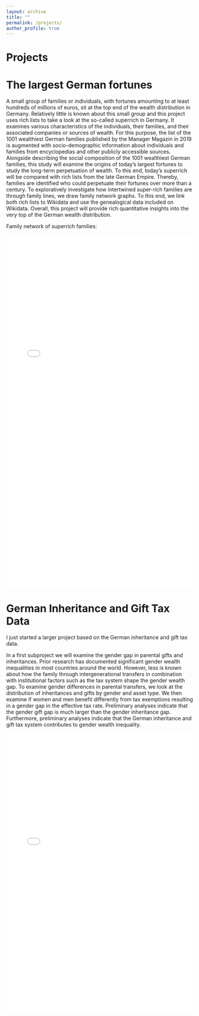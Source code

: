 ```yaml
---
layout: archive
title: ""
permalink: /projects/
author_profile: true
---
```


Projects
======

The largest German fortunes
======
A small group of families or individuals, with fortunes amounting to at least hundreds of millions of euros, sit at the top end of the wealth distribution in Germany. Relatively little is known about this small group and this project uses rich lists to take a look at the so-called superrich in Germany. It examines various characteristics of the individuals, their families, and their associated companies or sources of wealth. For this purpose, the list of the 1001 wealthiest German families published by the Manager Magazin in 2019 is augmented with socio-demographic information about individuals and families from encyclopedias and other publicly accessible sources. Alongside describing the social composition of the 1001 wealthiest German families, this study will examine the origins of today’s largest fortunes to study the long-term perpetuation of wealth. To this end, today’s superrich will be compared with rich lists from the late German Empire. Thereby, families are identified who could perpetuate their fortunes over more than a century. To exploratively investigate how intertwined super-rich families are through family lines, we draw family network graphs. To this end, we link both rich lists to Wikidata and use the genealogical data included on Wikidata. Overall, this project will provide rich quantitative insights into the very top of the German wealth distribution. 

Family network of superrich families:
<iframe src="/files/lg_widget.html" scrolling="no"  height="950" width="100%"  style="border:none;"></iframe>


German Inheritance and Gift Tax Data
======
I just started a larger project based on the German inheritance and gift tax data. 

In a first subproject we will examine the gender gap in parental gifts and inheritances. Prior research has documented significant gender wealth inequalities in most countries around the world. However, less is known about how the family through intergenerational transfers in combination with institutional factors such as the tax system shape the gender wealth gap. To examine gender differences in parental transfers, we look at the distribution of inheritances and gifts by gender and asset type. We then examine if women and men benefit differently from tax exemptions resulting in a gender gap in the effective tax rate. Preliminary analyses indicate that the gender gift gap is much larger than the gender inheritance gap. Furthermore, preliminary analyses indicate that the German inheritance and gift tax system contributes to gender wealth inequality.

<iframe src="/files/output4d_gepr.pdf" scrolling="no"  height="750" width="100%"  style="border:none;"></iframe>

